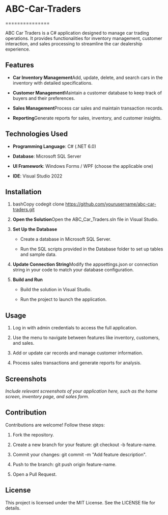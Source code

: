 # ABC-Car-Traders

===============

ABC Car Traders is a C# application designed to manage car trading operations. It provides functionalities for inventory management, customer interaction, and sales processing to streamline the car dealership experience.

Features
--------

*   **Car Inventory Management**Add, update, delete, and search cars in the inventory with detailed specifications.
    
*   **Customer Management**Maintain a customer database to keep track of buyers and their preferences.
    
*   **Sales Management**Process car sales and maintain transaction records.
    
*   **Reporting**Generate reports for sales, inventory, and customer insights.
    

Technologies Used
-----------------

*   **Programming Language**: C# (.NET 6.0)
    
*   **Database**: Microsoft SQL Server
    
*   **UI Framework**: Windows Forms / WPF (choose the applicable one)
    
*   **IDE**: Visual Studio 2022
    

Installation
------------

1.  bashCopy codegit clone https://github.com/yourusername/abc-car-traders.git
    
2.  **Open the Solution**Open the ABC\_Car\_Traders.sln file in Visual Studio.
    
3.  **Set Up the Database**
    
    *   Create a database in Microsoft SQL Server.
        
    *   Run the SQL scripts provided in the Database folder to set up tables and sample data.
        
4.  **Update Connection String**Modify the appsettings.json or connection string in your code to match your database configuration.
    
5.  **Build and Run**
    
    *   Build the solution in Visual Studio.
        
    *   Run the project to launch the application.
        

Usage
-----

1.  Log in with admin credentials to access the full application.
    
2.  Use the menu to navigate between features like inventory, customers, and sales.
    
3.  Add or update car records and manage customer information.
    
4.  Process sales transactions and generate reports for analysis.
    

Screenshots
-----------

_Include relevant screenshots of your application here, such as the home screen, inventory page, and sales form._

Contribution
------------

Contributions are welcome! Follow these steps:

1.  Fork the repository.
    
2.  Create a new branch for your feature: git checkout -b feature-name.
    
3.  Commit your changes: git commit -m "Add feature description".
    
4.  Push to the branch: git push origin feature-name.
    
5.  Open a Pull Request.
    

License
-------

This project is licensed under the MIT License. See the LICENSE file for details.
